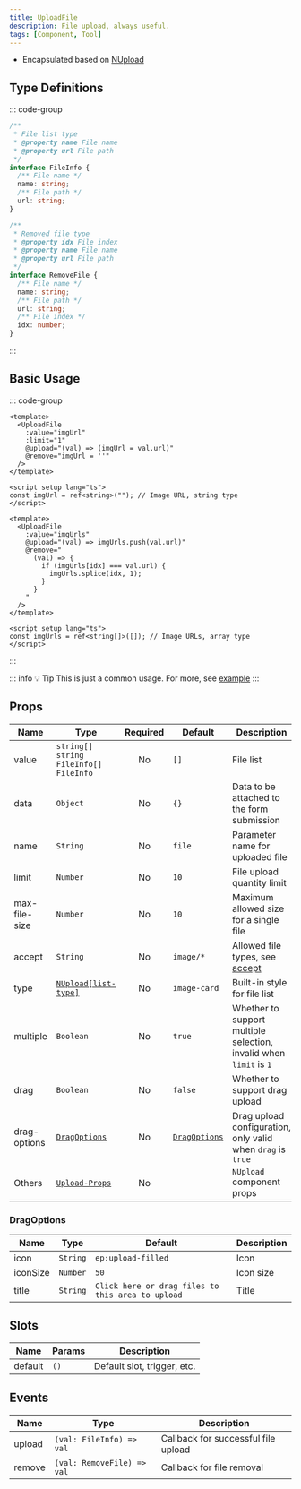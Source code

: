 ```yaml
---
title: UploadFile
description: File upload, always useful.
tags: [Component, Tool]
---
```


- Encapsulated based on [NUpload](https://www.naiveui.com/en-US/os-theme/components/upload)

## Type Definitions

::: code-group

```ts [Type for bound file list]
/**
 * File list type
 * @property name File name
 * @property url File path
 */
interface FileInfo {
  /** File name */
  name: string;
  /** File path */
  url: string;
}
```

```ts [Type for removed file]
/**
 * Removed file type
 * @property idx File index
 * @property name File name
 * @property url File path
 */
interface RemoveFile {
  /** File name */
  name: string;
  /** File path */
  url: string;
  /** File index */
  idx: number;
}
```

:::

## Basic Usage

::: code-group

```vue [Single file upload]
<template>
  <UploadFile
    :value="imgUrl"
    :limit="1"
    @upload="(val) => (imgUrl = val.url)"
    @remove="imgUrl = ''"
  />
</template>

<script setup lang="ts">
const imgUrl = ref<string>(""); // Image URL, string type
</script>
```

```vue [Multiple file upload]
<template>
  <UploadFile
    :value="imgUrls"
    @upload="(val) => imgUrls.push(val.url)"
    @remove="
      (val) => {
        if (imgUrls[idx] === val.url) {
          imgUrls.splice(idx, 1);
        }
      }
    "
  />
</template>

<script setup lang="ts">
const imgUrls = ref<string[]>([]); // Image URLs, array type
</script>
```

:::

::: info 💡 Tip
This is just a common usage. For more, see [example](https://gitee.com/zimo493/vue3-naiveui-admin/blob/main/src/views/demo/upload.vue)
:::

## Props

| Name | Type | Required | Default | Description |
| --- | --- | :--: | --- | --- |
| value | `string[]`<br/>`string`<br/>`FileInfo[]`<br/>`FileInfo` | No | `[]` | File list |
| data | `Object` | No | `{}` | Data to be attached to the form submission |
| name | `String` | No | `file` | Parameter name for uploaded file |
| limit | `Number` | No | `10` | File upload quantity limit |
| max-file-size | `Number` | No | `10` | Maximum allowed size for a single file |
| accept | `String` | No | `image/*` | Allowed file types, see [accept](https://developer.mozilla.org/en-US/docs/Web/HTML/Reference/Elements/input/file#accept) |
| type | [`NUpload[list-type]`](/en/components/form-pro#upload-type) | No | `image-card` | Built-in style for file list |
| multiple | `Boolean` | No | `true` | Whether to support multiple selection, invalid when `limit` is `1` |
| drag | `Boolean` | No | `false` | Whether to support drag upload |
| drag-options | [`DragOptions`](/en/components/upload-file#dragoptions) | No | [`DragOptions`](/en/components/upload-file#dragoptions) | Drag upload configuration, only valid when `drag` is `true` |
| Others | [`Upload-Props`](https://www.naiveui.com/en-US/os-theme/components/upload#Upload-Props) | No | | `NUpload` component props |

### DragOptions

| Name | Type | Default | Description |
| --- | --- | --- | --- |
| icon | `String` | `ep:upload-filled` | Icon |
| iconSize | `Number` | `50` | Icon size |
| title | `String` | `Click here or drag files to this area to upload` | Title |

## Slots

| Name | Params | Description |
| --- | --- | --- |
| default | `()` | Default slot, trigger, etc. |

## Events

| Name | Type | Description |
| --- | --- | --- |
| upload | `(val: FileInfo) => val` | Callback for successful file upload |
| remove | `(val: RemoveFile) => val` | Callback for file removal |
